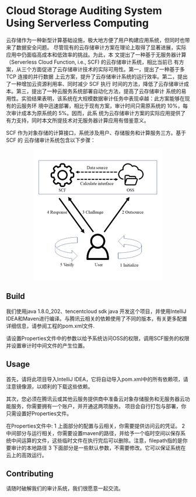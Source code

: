 # Cloud Storage Auditing System Using Serverless Computing

云存储作为一种新型计算基础设施，极大地方便了用户构建应用系统，但同时也带来了数据安全问题。
尽管现有的云存储审计方案在理论上取得了显著进展，实际应用中仍面临高成本和低效率的挑战。为此，本
文提出了一种基于无服务器计算（Serverless Cloud Function, i.e., SCF) 的云存储审计系统，相比当前已
有方案，从三个方面促进了云存储审计技术的实际可用性。第一，提出了一种基于多 TCP 连接的并行数据
上云方案，提升了云存储审计系统的运行效率。第二，提出了一种增加云资源利用率、同时减少 SCF 执行
时间的方法，降低了云存储审计成本。第三，提出了一种云服务系统部署自动化方法，提高了云存储审计
系统的易用性。实验结果表明，该系统在大规模数据审计任务中表现卓越：此方案能够在现有的云服务环
境中迅速部署，相比于现有方案，审计时间只需原系统的 10%，每次审计成本为原系统的 5%。因而，此系
统为云存储审计方案的实际应用提供了有力支持，同时本文所提技术对无服务器计算应用有借鉴意义。

SCF 作为对象存储的计算接口，系统涉及用户、存储服务和计算服务三方。基于 SCF 的 云存储审计系统包含以下步骤：

<div align="center">
    <img src="mdPics/System2.png" alt="System2" style="zoom:50%;" />
</div>

## Build

我们使用java 1.8.0_202、tencentcloud sdk java 开发这个项目，并使用IntelliJ IDEA和Maven进行编译。与腾讯云相关的依赖使用了不同的版本，有关更多配置详细信息，请参阅工程的pom.xml文件.

请设置Properties文件中的参数以给予系统访问OSS的权限，调用SCF服务的权限并设置审计时中间文件的产生位置。


## Usage

首先，请将此项目导入IntelliJ IDEA，它将自动导入pom.xml中的所有依赖项，请注意镜像源，以顺利的下载这些依赖。

其次，您必须在腾讯云或其他云服务提供商中准备云对象存储服务和无服务器云功能服务，你需要拥有一个账户，并开通这两项服务。 项目会自行打包与部署，你只需设置好Properties文件。

在Properties文件中:
1 上面部分的配置与云相关，你需要提供访问云的凭证。
2 中间部分与运行相关，你需要设置maven的路径，并给予一个临时空间以保存系统中间运算的文件，这些临时文件在执行完后可以删除。注意，filepath指的是你要审计的本地路径
3 下面部分是一些默认参数，不需要修改。它可以保证系统在云上的高效运行。

## Contributing

请随时破解我们的审计系统，我们很愿意一起交流。
